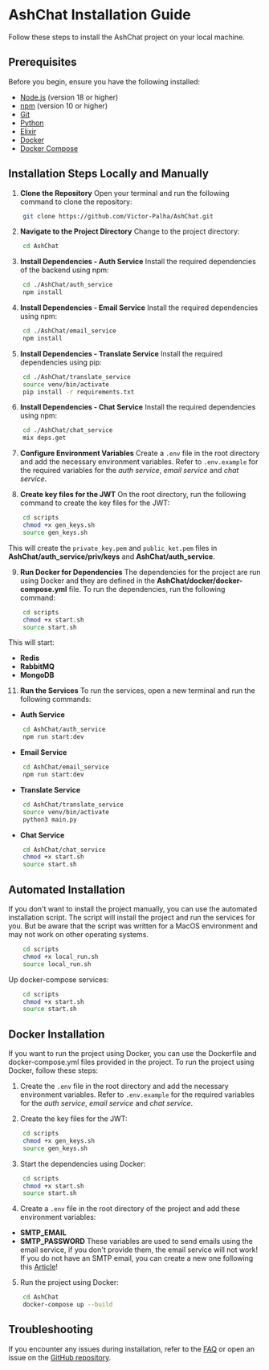 # AshChat Installation Guide

Follow these steps to install the AshChat project on your local machine.

## Prerequisites

Before you begin, ensure you have the following installed:
- [Node.js](https://nodejs.org/) (version 18 or higher)
- [npm](https://www.npmjs.com/) (version 10 or higher)
- [Git](https://git-scm.com/)
- [Python](https://www.python.org/)
- [Elixir](https://elixir-lang.org/)
- [Docker](https://www.docker.com/)
- [Docker Compose](https://docs.docker.com/compose/)

## Installation Steps Locally and Manually

1. **Clone the Repository**
Open your terminal and run the following command to clone the repository:

```bash
    git clone https://github.com/Victor-Palha/AshChat.git
```

2. **Navigate to the Project Directory**
Change to the project directory:
```bash
    cd AshChat
```

3. **Install Dependencies - Auth Service**
Install the required dependencies of the backend using npm:
```bash
    cd ./AshChat/auth_service
    npm install
```

4. **Install Dependencies - Email Service**
Install the required dependencies using npm:
```bash
    cd ./AshChat/email_service
    npm install
```

5. **Install Dependencies - Translate Service**
Install the required dependencies using pip:
```bash
    cd ./AshChat/translate_service
    source venv/bin/activate
    pip install -r requirements.txt
```

6. **Install Dependencies - Chat Service**
Install the required dependencies using npm:
```bash
    cd ./AshChat/chat_service
    mix deps.get
```

7. **Configure Environment Variables**
Create a `.env` file in the root directory and add the necessary environment variables. Refer to `.env.example` for the required variables for the _auth service_, _email service_ and _chat service_.

8. **Create key files for the JWT**
On the root directory, run the following command to create the key files for the JWT:
```bash
    cd scripts
    chmod +x gen_keys.sh
    source gen_keys.sh
```
This will create the `private_key.pem` and `public_ket.pem` files in __AshChat/auth_service/priv/keys__ and __AshChat/auth_service__.

9. **Run Docker for Dependencies**
The dependencies for the project are run using Docker and they are defined in the __AshChat/docker/docker-compose.yml__ file. To run the dependencies, run the following command:
```bash
    cd scripts
    chmod +x start.sh
    source start.sh
```
This will start:
- **Redis**
- **RabbitMQ**
- **MongoDB**


11. **Run the Services**
To run the services, open a new terminal and run the following commands:
- **Auth Service**
```bash
    cd AshChat/auth_service
    npm run start:dev
```
- **Email Service**
```bash
    cd AshChat/email_service
    npm run start:dev
```
- **Translate Service**
```bash
    cd AshChat/translate_service
    source venv/bin/activate
    python3 main.py
```
- **Chat Service**
```bash
    cd AshChat/chat_service
    chmod +x start.sh
    source start.sh
```

## Automated Installation
If you don't want to install the project manually, you can use the automated installation script. The script will install the project and run the services for you. But be aware that the script was written for a MacOS environment and may not work on other operating systems.
```bash
    cd scripts
    chmod +x local_run.sh
    source local_run.sh
```
Up docker-compose services:
```bash
    cd scripts
    chmod +x start.sh
    source start.sh
```

## Docker Installation
If you want to run the project using Docker, you can use the Dockerfile and docker-compose.yml files provided in the project. To run the project using Docker, follow these steps:

1. Create the `.env` file in the root directory and add the necessary environment variables. Refer to `.env.example` for the required variables for the _auth service_, _email service_ and _chat service_.

2. Create the key files for the JWT:
```bash
    cd scripts
    chmod +x gen_keys.sh
    source gen_keys.sh
```

3. Start the dependencies using Docker:
```bash
    cd scripts
    chmod +x start.sh
    source start.sh
```

4. Create a `.env` file in the root directory of the project and add these environment variables:
- **SMTP_EMAIL**
- **SMTP_PASSWORD**
These variables are used to send emails using the email service, if you don't provide them, the email service will not work!
If you do not have an SMTP email, you can create a new one following this [Article](https://dev.to/documatic/send-email-in-nodejs-with-nodemailer-using-gmail-account-2gd1)!

5. Run the project using Docker:
```bash
    cd AshChat
    docker-compose up --build
```

## Troubleshooting

If you encounter any issues during installation, refer to the [FAQ](FAQ.md) or open an issue on the [GitHub repository](https://github.com/Victor-Palha/AshChat/issues).
